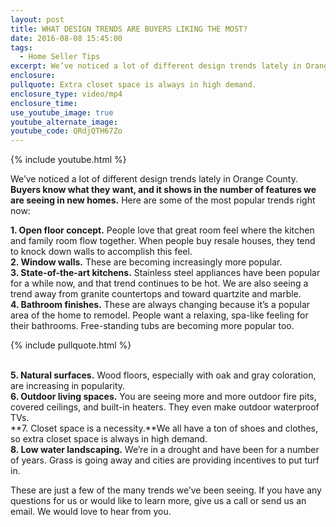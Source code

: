 ```yaml
---
layout: post
title: WHAT DESIGN TRENDS ARE BUYERS LIKING THE MOST?
date: 2016-08-08 15:45:00
tags:
  - Home Seller Tips
excerpt: We’ve noticed a lot of different design trends lately in Orange County.
enclosure:
pullquote: Extra closet space is always in high demand.
enclosure_type: video/mp4
enclosure_time:
use_youtube_image: true
youtube_alternate_image:
youtube_code: QRdjQTH67Zo
---
```



{% include youtube.html %}

We’ve noticed a lot of different design trends lately in Orange County. **Buyers know what they want, and it shows in the number of features we are seeing in new homes.** Here are some of the most popular trends right now:

**1. Open floor concept.** People love that great room feel where the kitchen and family room flow together. When people buy resale houses, they tend to knock down walls to accomplish this feel.<br>**2. Window walls.** These are becoming increasingly more popular.<br>**3. State-of-the-art kitchens.** Stainless steel appliances have been popular for a while now, and that trend continues to be hot. We are also seeing a trend away from granite countertops and toward quartzite and marble.<br>**4. Bathroom finishes.** These are always changing because it’s a popular area of the home to remodel. People want a relaxing, spa-like feeling for their bathrooms. Free-standing tubs are becoming more popular too.

{% include pullquote.html %}

<br>**5. Natural surfaces.** Wood floors, especially with oak and gray coloration, are increasing in popularity.<br>**6. Outdoor living spaces.** You are seeing more and more outdoor fire pits, covered ceilings, and built-in heaters. They even make outdoor waterproof TVs.<br>**7. Closet space is a necessity.**We all have a ton of shoes and clothes, so extra closet space is always in high demand.<br>**8. Low water landscaping.** We’re in a drought and have been for a number of years. Grass is going away and cities are providing incentives to put turf in.

These are just a few of the many trends we’ve been seeing. If you have any questions for us or would like to learn more, give us a call or send us an email. We would love to hear from you.